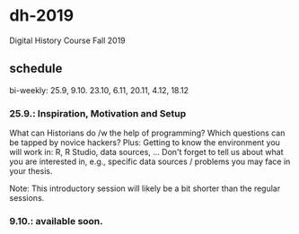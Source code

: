 # dh-2019
Digital History Course Fall 2019

## schedule

bi-weekly: 25.9, 9.10. 23.10, 6.11, 20.11, 4.12, 18.12

### 25.9.: Inspiration, Motivation and Setup

What can Historians do /w the help of programming? Which questions can be tapped by novice hackers? 
Plus: Getting to know the environment you will work in: R, R Studio, data sources, ... 
Don't forget to tell us about what you are interested in, e.g., specific data sources / problems you may face in your thesis. 

Note: This introductory session will likely be a bit shorter than the regular sessions.


### 9.10.: available soon.


